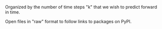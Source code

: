 Organized by the number of time steps "k" that we wish to predict forward in time. 

Open files in "raw" format to follow links to packages on PyPI. 
